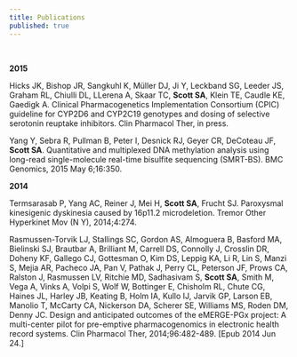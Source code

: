 ```yaml
---
title: Publications
published: true
---
```


<br>

**2015**  

Hicks JK, Bishop JR, Sangkuhl K, Müller DJ, Ji Y, Leckband SG, Leeder JS, Graham RL, Chiulli DL, LLerena A, Skaar TC, **Scott SA**, Klein TE, Caudle KE, Gaedigk A. Clinical Pharmacogenetics Implementation Consortium (CPIC) guideline for CYP2D6 and CYP2C19 genotypes and dosing of selective serotonin reuptake inhibitors. Clin Pharmacol Ther, in press.  

Yang Y, Sebra R, Pullman B, Peter I, Desnick RJ, Geyer CR, DeCoteau JF, **Scott SA**. Quantitative and multiplexed DNA methylation analysis using long-read single-molecule real-time bisulfite sequencing (SMRT-BS). BMC Genomics, 2015 May 6;16:350.

**2014**  

Termsarasab P, Yang AC, Reiner J, Mei H, **Scott SA**, Frucht SJ. Paroxysmal kinesigenic dyskinesia caused by 16p11.2 microdeletion. Tremor Other Hyperkinet Mov (N Y), 2014;4:274.  

Rasmussen-Torvik LJ, Stallings SC, Gordon AS, Almoguera B, Basford MA, Bielinski SJ, Brautbar A, Brilliant M, Carrell DS, Connolly J, Crosslin DR, Doheny KF, Gallego CJ, Gottesman O, Kim DS, Leppig KA, Li R, Lin S, Manzi S, Mejia AR, Pacheco JA, Pan V, Pathak J, Perry CL, Peterson JF, Prows CA, Ralston J, Rasmussen LV, Ritchie MD, Sadhasivam S, **Scott SA**, Smith M, Vega A, Vinks A, Volpi S, Wolf W, Bottinger E, Chisholm RL, Chute CG, Haines JL, Harley JB, Keating B, Holm IA, Kullo IJ, Jarvik GP, Larson EB, Manolio T, McCarty CA, Nickerson DA, Scherer SE, Williams MS, Roden DM, Denny JC. Design and anticipated outcomes of the eMERGE-PGx project: A multi-center pilot for pre-emptive pharmacogenomics in electronic health record systems. Clin Pharmacol Ther, 2014;96:482-489. [Epub 2014 Jun 24.]